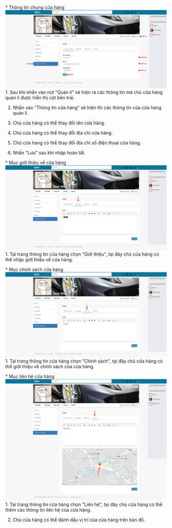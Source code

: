 \* Thông tin chung cửa hàng![](/assets/thongtin.png)1. Sau khi nhấn vào nút "Quản lí" sẽ hiện ra các thông tin mà chủ cửa hàng quản lí được hiển thị cột bên trái.

2. Nhấn vào "Thông tin cửa hàng" sẽ hiện thi các thông tin của cửa hàng quản lí.

3. Chủ cửa hàng có thể thay đổi tên cửa hàng.

4. Chủ cửa hàng có thể thay đổi địa chỉ cửa hàng.

5. Chủ cửa hàng có thể thay đổi địa chỉ số điện thoại cửa hàng.

6. Nhấn "Lưu" sau khi nhập hoàn tất.



\* Mục giới thiệu về cửa hàng![](/assets/intro.png)1. Tại trang thông tin cửa hàng chọn "Giới thiệu", tại đây chủ cửa hàng có thể nhập giới thiệu về cửa hàng.



\* Mục chính sách cửa hàng![](/assets/policy.png)1. Tại trang thông tin cửa hàng chọn "Chính sách", tại đây chủ cửa hàng có thể giới thiệu về chính sách của cửa hàng.



\* Mục liên hệ cửa hàng![](/assets/contact.png)1. Tại trang thông tin cửa hàng chọn "Liên hệ", tại đây chủ cửa hàng có thể thêm các thông tin liên hệ của cửa hàng.

2. Chủ cửa hàng có thể đánh dấu vị trí của cửa hàng trên bản đồ.



































